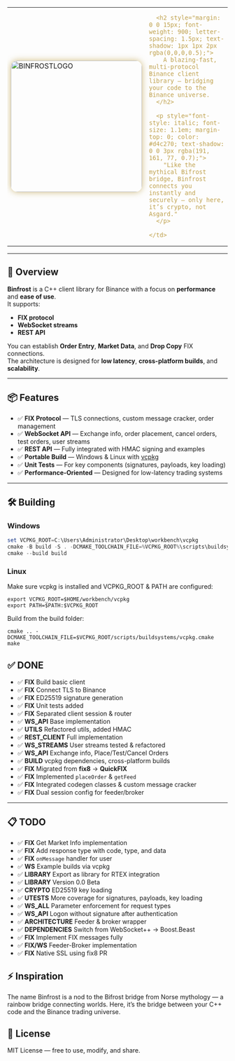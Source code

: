 <table align="center" cellpadding="10" cellspacing="0" style="max-width: 700px;">
  <tr>
    <td style="width: 300px; vertical-align: middle;">
      <img 
        src="https://github.com/user-attachments/assets/621b8250-6fef-4a25-946c-3e2ff20de9f8" 
        alt="BINFROSTLOGO" 
        width="300" 
        height="300" 
        style="object-fit: cover; border-radius: 15px; box-shadow: 0 0 15px rgba(191, 161, 77, 0.7);"
      />
    </td>
    <td style="vertical-align: middle; max-width: 380px; color: #bfa14d; font-family: Papyrus, Copperplate, fantasy, cursive, serif;">

      <h2 style="margin: 0 0 15px; font-weight: 900; letter-spacing: 1.5px; text-shadow: 1px 1px 2px rgba(0,0,0,0.5);">
        A blazing-fast, multi-protocol Binance client library — bridging your code to the Binance universe.
      </h2>

      <p style="font-style: italic; font-size: 1.1em; margin-top: 0; color: #d4c270; text-shadow: 0 0 3px rgba(191, 161, 77, 0.7);">
        "Like the mythical Bifrost bridge, Binfrost connects you instantly and securely — only here, it’s crypto, not Asgard."
      </p>

    </td>
  </tr>
</table>


---

## 🚀 Overview
**Binfrost** is a C++ client library for Binance with a focus on **performance** and **ease of use**.  
It supports:
- **FIX protocol**
- **WebSocket streams**
- **REST API**

You can establish **Order Entry**, **Market Data**, and **Drop Copy** FIX connections.  
The architecture is designed for **low latency**, **cross-platform builds**, and **scalability**.

---

## 📦 Features

- ✅ **FIX Protocol** — TLS connections, custom message cracker, order management  
- ✅ **WebSocket API** — Exchange info, order placement, cancel orders, test orders, user streams  
- ✅ **REST API** — Fully integrated with HMAC signing and examples  
- ✅ **Portable Build** — Windows & Linux with [vcpkg](https://vcpkg.io)  
- ✅ **Unit Tests** — For key components (signatures, payloads, key loading)  
- ✅ **Performance-Oriented** — Designed for low-latency trading systems  

---

## 🛠️ Building

### Windows
```powershell
set VCPKG_ROOT=C:\Users\Administrator\Desktop\workbench\vcpkg
cmake -B build -S . -DCMAKE_TOOLCHAIN_FILE=%VCPKG_ROOT%\scripts\buildsystems\vcpkg.cmake
cmake --build build
```

### Linux

Make sure vcpkg is installed and VCPKG_ROOT & PATH are configured:
```
export VCPKG_ROOT=$HOME/workbench/vcpkg
export PATH=$PATH:$VCPKG_ROOT
```

Build from the build folder:

```
cmake .. -DCMAKE_TOOLCHAIN_FILE=$VCPKG_ROOT/scripts/buildsystems/vcpkg.cmake
make
```
## ✅ DONE

- ✅ **FIX** Build basic client  
- ✅ **FIX** Connect TLS to Binance  
- ✅ **FIX** ED25519 signature generation  
- ✅ **FIX** Unit tests added  
- ✅ **FIX** Separated client session & router  
- ✅ **WS_API** Base implementation  
- ✅ **UTILS** Refactored utils, added HMAC  
- ✅ **REST_CLIENT** Full implementation  
- ✅ **WS_STREAMS** User streams tested & refactored  
- ✅ **WS_API** Exchange info, Place/Test/Cancel Orders  
- ✅ **BUILD** vcpkg dependencies, cross-platform builds  
- ✅ **FIX** Migrated from **fix8** → **QuickFIX**  
- ✅ **FIX** Implemented `placeOrder` & `getFeed`  
- ✅ **FIX** Integrated codegen classes & custom message cracker  
- ✅ **FIX** Dual session config for feeder/broker  

---

## 📋 TODO

- ✅ **FIX** Get Market Info implementation  
- ✅ **FIX** Add response type with code, type, and data  
- ✅ **FIX** `onMessage` handler for user  
- ✅ **WS** Example builds via vcpkg  
- ✅ **LIBRARY** Export as library for RTEX integration  
- ✅ **LIBRARY** Version 0.0 Beta  
- ✅ **CRYPTO** ED25519 key loading  
- ✅ **UTESTS** More coverage for signatures, payloads, key loading  
- ✅ **WS_ALL** Parameter enforcement for request types  
- ✅ **WS_API** Logon without signature after authentication  
- ✅ **ARCHITECTURE** Feeder & broker wrapper  
- ✅ **DEPENDENCIES** Switch from WebSocket++ → Boost.Beast  
- ✅ **FIX** Implement FIX messages fully  
- ✅ **FIX/WS** Feeder-Broker implementation  
- ✅ **FIX** Native SSL using fix8 PR  


## ⚡ Inspiration

The name Binfrost is a nod to the Bifrost bridge from Norse mythology — a rainbow bridge connecting worlds.
Here, it’s the bridge between your C++ code and the Binance trading universe.

## 📜 License

MIT License — free to use, modify, and share.
